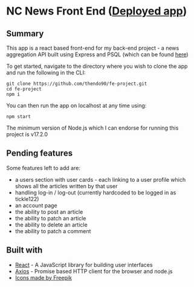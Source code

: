 # NC News Front End ([Deployed app](https://toms-nc-news-api.netlify.app/))

## Summary

This app is a react based front-end for my back-end project - a news aggregation API built using Express and PSQL (which can be found [here](https://github.com/thendo90/hosting-nc-news-api))

To get started, navigate to the directory where you wish to clone the app and run the following in the CLI:

```
git clone https://github.com/thendo90/fe-project.git
cd fe-project
npm i
```

You can then run the app on localhost at any time using:

```
npm start
```

The minimum version of Node.js which I can endorse for running this project is v17.2.0

## Pending features

Some features left to add are:

- a users section with user cards - each linking to a user profile which shows all the articles written by that user
- handling log-in / log-out (currently hardcoded to be logged in as tickle122)
- an account page
- the ability to post an article
- the ability to patch an article
- the ability to delete an article
- the ability to patch a comment

## Built with

- [React](https://reactjs.org/) - A JavaScript library for building user interfaces
- [Axios](https://axios-http.com/) - Promise based HTTP client for the browser and node.js
- [Icons made by Freepik](https://www.flaticon.com/authors/freepik)
